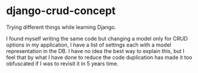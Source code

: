 # django-crud-concept

Trying different things while learning Django.

I found myself writing the same code but changing a model only for CRUD options in my application, I have a list of settings each with a model representation in the DB. 
I have no idea the best way to explain this, but I feel that by what I have done to reduce the code duplication has made it too obfuscated if I was to revisit it in 5 years time.
